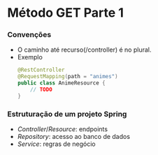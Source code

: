 # Método GET Parte 1

### Convenções

* O caminho até recurso(/controller) é no plural.
* Exemplo
    ```java
    @RestController
    @RequestMapping(path = "animes")
    public class AnimeResource {
        // TODO
    }
    ```
  
### Estruturação de um projeto Spring

* _Controller_/_Resource_: endpoints
* _Repository_: acesso ao banco de dados
* _Service_: regras de negócio